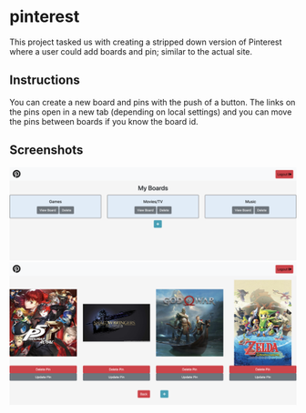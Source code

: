 # pinterest
This project tasked us with creating a stripped down version of Pinterest where a user could add boards and pin; similar to the actual site.

## Instructions
You can create a new board and pins with the push of a button.  The links on the pins open in a new tab (depending on local settings) and you can move the pins between boards if you know the board id.

## Screenshots
![Main View](https://github.com/TheDotson/pinterest/blob/main/screenshots/Screen%20Shot%202020-07-14%20at%201.45.37%20AM.png?raw=true)
![Main View](https://github.com/TheDotson/pinterest/blob/main/screenshots/Screen%20Shot%202020-07-14%20at%201.46.36%20AM.png?raw=true)
